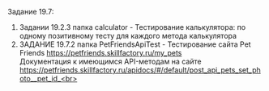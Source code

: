 Задание 19.7:<br>
1. Задании 19.2.3 папка calculator - Тестирование калькулятора: по одному позитивному тесту для каждого метода калькулятора<br>
2. ЗАДАНИЕ 19.7.2 папка PetFriendsApiTest - Тестирование сайта Pet Friends https://petfriends.skillfactory.ru/my_pets <br>
 Документация к имеющимся API-методам на сайте https://petfriends.skillfactory.ru/apidocs/#/default/post_api_pets_set_photo__pet_id_<br>

